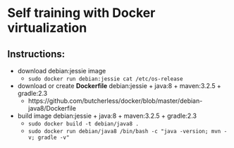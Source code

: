 <h1>Self training with Docker virtualization</h1>

<h2>Instructions:</h2>

<ul>
  <li> download debian:jessie image
    <ul>
      <li><code>sudo docker run debian:jessie cat /etc/os-release</code>
    </ul>
    <li> download or create <b>Dockerfile</b> debian:jessie + java:8 + maven:3.2.5 + gradle:2.3
    <ul>
      <li>https://github.com/butcherless/docker/blob/master/debian-java8/Dockerfile
    </ul>
    <li> build image debian:jessie + java:8 + maven:3.2.5 + gradle:2.3
    <ul>
      <li><code>sudo docker build -t debian/java8 .</code>
      <li><code>sudo docker run debian/java8 /bin/bash -c "java -version; mvn -v; gradle -v"</code>
    </ul>
  
</ul>
